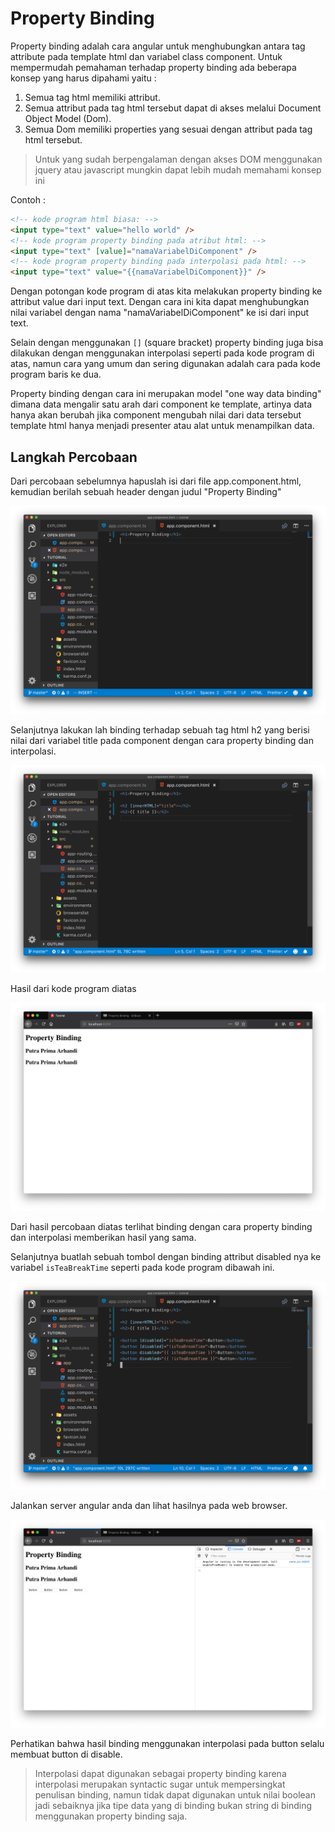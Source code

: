 # Property Binding

Property binding adalah cara angular untuk menghubungkan antara tag attribute pada template html dan variabel class component. Untuk mempermudah pemahaman terhadap property binding ada beberapa konsep yang harus dipahami yaitu :

1. Semua tag html memiliki attribut.
2. Semua attribut pada tag html tersebut dapat di akses melalui Document Object Model (Dom).
3. Semua Dom memiliki properties yang sesuai dengan attribut pada tag html tersebut.

> Untuk yang sudah berpengalaman dengan akses DOM menggunakan jquery atau javascript mungkin dapat lebih mudah memahami konsep ini

Contoh :

```html
<!-- kode program html biasa: -->
<input type="text" value="hello world" />
<!-- kode program property binding pada atribut html: -->
<input type="text" [value]="namaVariabelDiComponent" />
<!-- kode program property binding pada interpolasi pada html: -->
<input type="text" value="{{namaVariabelDiComponent}}" />
```

Dengan potongan kode program di atas kita melakukan property binding ke attribut value dari input text. Dengan cara ini kita dapat menghubungkan nilai variabel dengan nama "namaVariabelDiComponent" ke isi dari input text.

Selain dengan menggunakan `[]` (square bracket) property binding juga bisa dilakukan dengan menggunakan interpolasi seperti pada kode program di atas, namun cara yang umum dan sering digunakan adalah cara pada kode program baris ke dua.

Property binding dengan cara ini merupakan model "one way data binding" dimana data mengalir satu arah dari component ke template, artinya data hanya akan berubah jika component mengubah nilai dari data tersebut template html hanya menjadi presenter atau alat untuk menampilkan data.

## Langkah Percobaan

Dari percobaan sebelumnya hapuslah isi dari file app.component.html, kemudian berilah sebuah header dengan judul "Property Binding"

![propertybinding](diagrams/propertybinding1.png)

Selanjutnya lakukan lah binding terhadap sebuah tag html h2 yang berisi nilai dari variabel title pada component dengan cara property binding dan interpolasi.

![propertybinding](diagrams/propertybinding2.png)

Hasil dari kode program diatas

![propertybinding](diagrams/propertybinding3.png)

Dari hasil percobaan diatas terlihat binding dengan cara property binding dan interpolasi memberikan hasil yang sama.

Selanjutnya buatlah sebuah tombol dengan binding attribut disabled nya ke variabel `isTeaBreakTime` seperti pada kode program dibawah ini.

![propertybinding](diagrams/propertybinding4.png)

Jalankan server angular anda dan lihat hasilnya pada web browser.

![propertybinding](diagrams/propertybinding5.png)

Perhatikan bahwa hasil binding menggunakan interpolasi pada button selalu membuat button di disable.

> Interpolasi dapat digunakan sebagai property binding karena interpolasi merupakan syntactic sugar untuk mempersingkat penulisan binding, namun tidak dapat digunakan untuk nilai boolean jadi sebaiknya jika tipe data yang di binding bukan string di binding menggunakan property binding saja.
